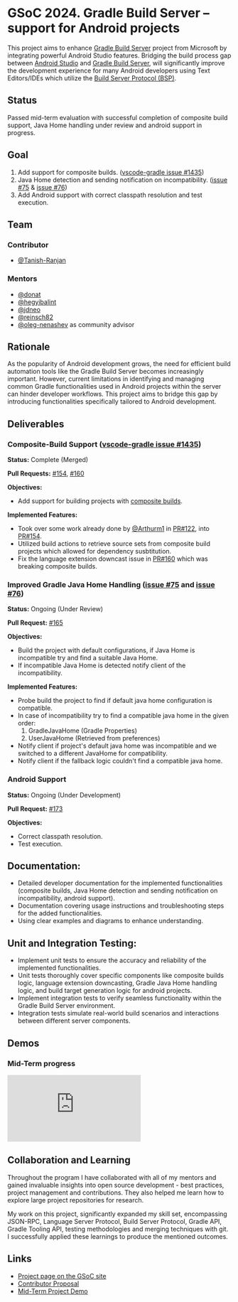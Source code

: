 # GSoC 2024. Gradle Build Server – support for Android projects

This project aims to enhance [Gradle Build Server](https://github.com/microsoft/build-server-for-gradle) project from Microsoft by integrating powerful Android Studio features. Bridging the build process gap between [Android Studio](https://developer.android.com/studio) and [Gradle Build Server](https://github.com/microsoft/build-server-for-gradle), will significantly improve the development experience for many Android developers using Text Editors/IDEs which utilize the [Build Server Protocol (BSP)](https://build-server-protocol.github.io).

## Status
Passed mid-term evaluation with successful completion of composite build support, Java Home handling under review and android support in progress.

## Goal

1. Add support for composite builds. ([vscode-gradle issue #1435](https://github.com/microsoft/vscode-gradle/issues/1435))
2. Java Home detection and sending notification on incompatibility. ([issue #75](https://github.com/microsoft/build-server-for-gradle/issues/75) & [issue #76](https://github.com/microsoft/build-server-for-gradle/issues/76))
3. Add Android support with correct classpath resolution and test execution.

## Team

### Contributor

- [@Tanish-Ranjan](https://github.com/Tanish-Ranjan)

### Mentors

- [@donat](https://github.com/donat)
- [@hegyibalint](https://github.com/hegyibalint)
- [@jdneo](https://github.com/jdneo)
- [@reinsch82](https://github.com/reinsch82)
- [@oleg-nenashev](https://github.com/oleg-nenashev) as community advisor

## Rationale

As the popularity of Android development grows, the need for efficient build automation tools like the Gradle Build Server becomes increasingly important. However, current limitations in identifying and managing common Gradle functionalities used in Android projects within the server can hinder developer workflows. This project aims to bridge this gap by introducing functionalities specifically tailored to Android development.

## Deliverables

### Composite-Build Support ([vscode-gradle issue #1435](https://github.com/microsoft/vscode-gradle/issues/1435))

**Status:** Complete (Merged)

**Pull Requests:** [#154](https://github.com/microsoft/build-server-for-gradle/pull/154), [#160](https://github.com/microsoft/build-server-for-gradle/pull/160)

**Objectives:**

- Add support for building projects with [composite builds](https://docs.gradle.org/current/userguide/composite_builds.html).

**Implemented Features:**

- Took over some work already done by [@Arthurm1](https://github.com/Arthurm1) in [PR#122](https://github.com/microsoft/build-server-for-gradle/pull/122), into [PR#154](https://github.com/microsoft/build-server-for-gradle/pull/154).
- Utilized build actions to retrieve source sets from composite build projects which allowed for dependency susbtitution.
- Fix the language extension downcast issue in [PR#160](https://github.com/microsoft/build-server-for-gradle/pull/160) which was breaking composite builds.

### Improved Gradle Java Home Handling ([issue #75](https://github.com/microsoft/build-server-for-gradle/issues/75) and [issue #76](https://github.com/microsoft/build-server-for-gradle/issues/76))

**Status:** Ongoing (Under Review)

**Pull Request:** [#165](https://github.com/microsoft/build-server-for-gradle/pull/165)

**Objectives:**

- Build the project with default configurations, if Java Home is incompatible try and find a suitable Java Home.
- If incompatible Java Home is detected notify client of the incompatibility. 

**Implemented Features:**

- Probe build the project to find if default java home configuration is compatible.
- In case of incompatibility try to find a compatible java home in the given order:
    1. GradleJavaHome (Gradle Properties)
    2. UserJavaHome (Retrieved from preferences)
- Notify client if project's default java home was incompatible and we switched to a different JavaHome for compatibility.
- Notify client if the fallback logic couldn't find a compatible java home.

### Android Support

**Status:** Ongoing (Under Development)

**Pull Request:** [#173](https://github.com/microsoft/build-server-for-gradle/pull/173)

**Objectives:**

- Correct classpath resolution.
- Test execution.

## Documentation:

- Detailed developer documentation for the implemented functionalities (composite builds, Java Home detection and sending notification on incompatibility, android support).
- Documentation covering usage instructions and troubleshooting steps for the added functionalities.
- Using clear examples and diagrams to enhance understanding.

## Unit and Integration Testing:

- Implement unit tests to ensure the accuracy and reliability of the implemented functionalities.
- Unit tests thoroughly cover specific components like composite builds logic, language extension downcasting, Gradle Java Home handling logic, and build target generation logic for android projects.
- Implement integration tests to verify seamless functionality within the Gradle Build Server environment.
- Integration tests simulate real-world build scenarios and interactions between different server components.

## Demos

### Mid-Term progress

<div class="youtube-video">
  <div>
    <iframe src="https://www.youtube.com/embed/UN0AFCLASZA?si=9aG5tDzj6nL1_IKT&amp;start=371" title="YouTube video player" frameborder="0" allow="accelerometer; autoplay; clipboard-write; encrypted-media; gyroscope; picture-in-picture; web-share" referrerpolicy="strict-origin-when-cross-origin" allowfullscreen></iframe>
  </div>
</div>

## Collaboration and Learning

Throughout the program I have collaborated with all of my mentors and gained invaluable insights into open source development - best practices, project management and contributions. They also helped me learn how to explore large project repositories for research.

My work on this project, significantly expanded my skill set, encompassing JSON-RPC, Language Server Protocol, Build Server Protocol, Gradle API, Gradle Tooling API, testing methodologies and merging techniques with git. I successfully applied these learnings to produce the mentioned outcomes.

## Links

- [Project page on the GSoC site](https://summerofcode.withgoogle.com/programs/2024/projects/Guphkt1v)
- [Contributor Proposal](https://summerofcode.withgoogle.com/media/user/26d3ca3d8061/proposal/gAAAAABmsQWz_dGzhC0daKp4GFsORe9U10ZgqSOGgQGSaw30QKtvHfJLzNJaCwX1V636VneDqtGGEHM-hvYcOU0V5sOwwvvE6p7wXyrj7fX7bSUkIH-DRKI=.pdf)
- [Mid-Term Project Demo](https://youtu.be/UN0AFCLASZA?si=9aG5tDzj6nL1_IKT&t=371)